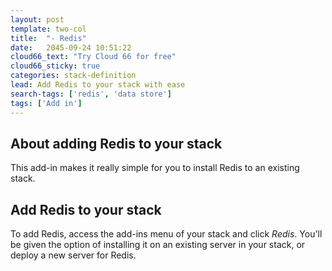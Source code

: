 ```yaml
---
layout: post
template: two-col
title:  "- Redis"
date:   2045-09-24 10:51:22
cloud66_text: "Try Cloud 66 for free"
cloud66_sticky: true
categories: stack-definition
lead: Add Redis to your stack with ease
search-tags: ['redis', 'data store']
tags: ['Add in']
---
```


## About adding Redis to your stack
This add-in makes it really simple for you to install Redis to an existing stack.

## Add Redis to your stack
To add Redis, access the add-ins menu of your stack and click _Redis_. You'll be given the option of installing it on an existing server in your stack, or deploy a new server for Redis.